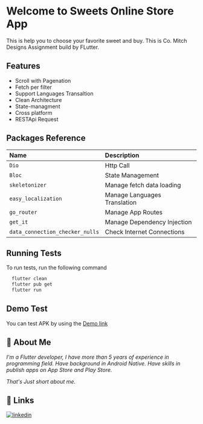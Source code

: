 # Welcome to Sweets Online Store App

This is help you to choose your favorite sweet and buy. 
This is Co. Mitch Designs Assignment build by FLutter.


## Features

- Scroll with Pagenation
- Fetch per filter
- Support Languages Transaltion
- Clean Architecture
- State-managment
- Cross platform
- RESTApi Request

## Packages Reference

| Name | Description                |
| :-------- | :------------------------- |
| `Dio` | Http Call |
| `Bloc` | State Management |
| `skeletonizer` | Manage fetch data loading |  
| `easy_localization` | Manage Languages Translation|
| `go_router` | Manage App Routes |
| `get_it` | Manage Dependency Injection |
| `data_connection_checker_nulls` | Check Internet Connections |

## Running Tests

To run tests, run the following command

```bash
  flutter clean
  flutter pub get
  flutter run
```


## Demo Test

You can test APK by using the [Demo link](https://drive.google.com/file/d/1xV4xPuplymp-WGWa3SZdItYoUGUvUhIS/view?usp=sharing)


## 🚀 About Me
_I'm a Flutter developer, I have more than 5 years of experience in programming field. 
Have background in Android Native.
Have skills in publish apps on App Store and Play Store._

_That's Just short about me._



## 🔗 Links
[![linkedin](https://img.shields.io/badge/linkedin-0A66C2?style=for-the-badge&logo=linkedin&logoColor=white)](https://www.linkedin.com/in/husseinmohammedhussein/)
